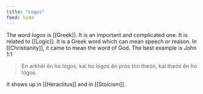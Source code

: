 ```yaml
---
title: "Logos"
feed: hide
---
```


The word _logos_ is [[Greek]]. It is an important and complicated one. It is related to [[Logic]]. It is a Greek word which can mean speech or reason. In [[Christianity]], it came to mean the word of God. The best example is John 1:1

> En arkhêi ên ho lógos, kaì ho lógos ên pròs tòn theón, kaì theòs ên ho lógos.

It shows up in [[Heraclitus]] and in [[Stoicism]]. 